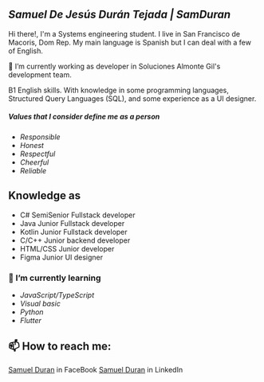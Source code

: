 ## _Samuel De Jesús Durán Tejada | SamDuran_

Hi there!, I'm a Systems engineering student. I live in San Francisco de Macoris, Dom Rep. My main language is Spanish but I can deal with a few of English.

🔭 I’m currently working as developer in Soluciones Almonte Gil's development team.

B1 English skills.
With knowledge in some programming languages, Structured Query Languages (SQL), and some experience as a UI designer.

##### Values that I consider define me as a person

- _Responsible_
- _Honest_
- _Respectful_
- _Cheerful_
- _Reliable_

## Knowledge as

- C# SemiSenior Fullstack developer
- Java Junior Fullstack developer
- Kotlin Junior Fullstack developer
- C/C++ Junior backend developer
- HTML/CSS Junior developer
- Figma Junior UI designer

### 🌱 I’m currently learning

- _JavaScript/TypeScript_
- _Visual basic_
- _Python_
- _Flutter_

## 📫 How to reach me:

[Samuel Duran](https://web.facebook.com/samueldurantejada) in FaceBook
[Samuel Duran](https://www.linkedin.com/in/samuel-durán-99b81527a/) in LinkedIn
